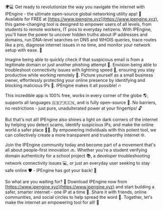 🌍💻 Get ready to revolutionize the way you navigate the internet with IPEngine - the ultimate open-source global networking utility app! 🚀 Available for FREE at [https://www.ipengine.xyz](https://www.ipengine.xyz), this game-changing tool is designed to empower users of all levels, from students to remote workers, IT pros to everyday netizens. With IPEngine, you'll have the power to uncover hidden truths about IP addresses and domains, run DNA-level searches on DNS and WHOIS queries, trace routes like a pro, diagnose internet issues in no time, and monitor your network setup with ease. 📡

Imagine being able to quickly check if that suspicious email is from a legitimate domain or just another phishing attempt 📨. Envision being able to troubleshoot connectivity issues with lightning speed 🔧, ensuring you stay productive while working remotely 💼. Picture yourself as a small business owner, effortlessly protecting your online presence by identifying and blocking malicious IPs 👊. IPEngine makes it all possible! 🔥

This incredible app is 100% free, works in every corner of the globe 🌎, supports all languages 🇬🇧🇫🇷🇨🇳, and is fully open-source 💯. No barriers, no restrictions - just pure, unadulterated power at your fingertips! 🔓

But that's not all! IPEngine also shines a light on dark corners of the internet by helping you detect scams, identify suspicious IPs, and make the online world a safer place 🕵️‍♂️. By empowering individuals with this potent tool, we can collectively create a more transparent and trustworthy internet 🌐.

Join the IPEngine community today and become part of a movement that's all about people-first innovation 🔜. Whether you're a student verifying domain authenticity for a school project 📚, a developer troubleshooting network connectivity issues 💻, or just an everyday user seeking to stay safe online 🛡️ - IPEngine has got your back! 👊

So what are you waiting for? 🤔 Download IPEngine now from [https://www.ipengine.xyz](https://www.ipengine.xyz) and start building a safer, smarter internet - one IP at a time 🔩. Share it with friends, online communities, and social circles to help spread the word 💬. Together, let's make the internet an empowering tool for all! 🌈